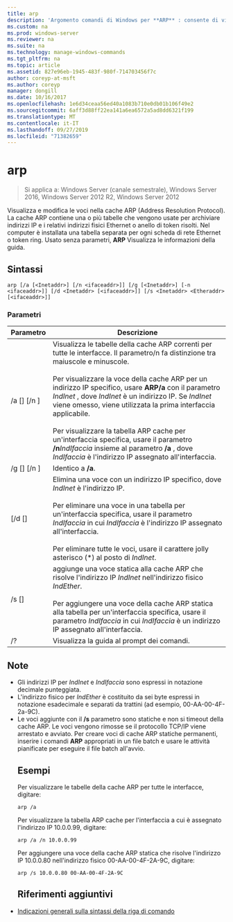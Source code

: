 ```yaml
---
title: arp
description: 'Argomento comandi di Windows per **ARP** : consente di visualizzare e modificare le voci nella cache ARP (Address Resolution Protocol) utilizzata per archiviare gli indirizzi IP e i relativi indirizzi fisici risolti.'
ms.custom: na
ms.prod: windows-server
ms.reviewer: na
ms.suite: na
ms.technology: manage-windows-commands
ms.tgt_pltfrm: na
ms.topic: article
ms.assetid: 827e96eb-1945-483f-980f-714703456f7c
author: coreyp-at-msft
ms.author: coreyp
manager: dongill
ms.date: 10/16/2017
ms.openlocfilehash: 1e6d34ceaa56ed40a1083b710e0db01b106f49e2
ms.sourcegitcommit: 6aff3d88ff22ea141a6ea6572a5ad8dd6321f199
ms.translationtype: MT
ms.contentlocale: it-IT
ms.lasthandoff: 09/27/2019
ms.locfileid: "71382659"
---
```

# <a name="arp"></a>arp

>Si applica a: Windows Server (canale semestrale), Windows Server 2016, Windows Server 2012 R2, Windows Server 2012

Visualizza e modifica le voci nella cache ARP (Address Resolution Protocol). La cache ARP contiene una o più tabelle che vengono usate per archiviare indirizzi IP e i relativi indirizzi fisici Ethernet o anello di token risolti. Nel computer è installata una tabella separata per ogni scheda di rete Ethernet o token ring. Usato senza parametri, **ARP** Visualizza le informazioni della guida.
## <a name="syntax"></a>Sintassi
```
arp [/a [<Inetaddr>] [/n <ifaceaddr>]] [/g [<Inetaddr>] [-n <ifaceaddr>]] [/d <Inetaddr> [<ifaceaddr>]] [/s <Inetaddr> <Etheraddr> [<ifaceaddr>]]
```
### <a name="parameters"></a>Parametri

|                Parametro                |                                                                                                                                                                                                                                                               Descrizione                                                                                                                                                                                                                                                               |
|-----------------------------------------|-----------------------------------------------------------------------------------------------------------------------------------------------------------------------------------------------------------------------------------------------------------------------------------------------------------------------------------------------------------------------------------------------------------------------------------------------------------------------------------------------------------------------------------------|
|    /a [<Inetaddr>] [/n <ifaceaddr>]     | Visualizza le tabelle della cache ARP correnti per tutte le interfacce. Il parametro/n fa distinzione tra maiuscole e minuscole.<br /><br />Per visualizzare la voce della cache ARP per un indirizzo IP specifico, usare **ARP/a** con il parametro *IndInet* , dove *IndInet* è un indirizzo IP. Se *IndInet* viene omesso, viene utilizzata la prima interfaccia applicabile.<br /><br />Per visualizzare la tabella ARP cache per un'interfaccia specifica, usare il parametro **/n**_IndIfaccia_ insieme al parametro **/a** , dove *IndIfaccia* è l'indirizzo IP assegnato all'interfaccia. |
|    /g [<Inetaddr>] [/n <ifaceaddr>]     |                                                                                                                                                                                                                                                          Identico a **/a**.                                                                                                                                                                                                                                                           |
|      [/d <Inetaddr> [<ifaceaddr>]       |                                                                                           Elimina una voce con un indirizzo IP specifico, dove *IndInet* è l'indirizzo IP.<br /><br />Per eliminare una voce in una tabella per un'interfaccia specifica, usare il parametro *IndIfaccia* in cui *IndIfaccia* è l'indirizzo IP assegnato all'interfaccia.<br /><br />Per eliminare tutte le voci, usare il carattere jolly asterisco (\*) al posto di *IndInet*.                                                                                           |
| /s <Inetaddr> <Etheraddr> [<ifaceaddr>] |                                                                                                                     aggiunge una voce statica alla cache ARP che risolve l'indirizzo IP *IndInet* nell'indirizzo fisico *IndEther*.<br /><br />Per aggiungere una voce della cache ARP statica alla tabella per un'interfaccia specifica, usare il parametro *IndIfaccia* in cui *IndIfaccia* è un indirizzo IP assegnato all'interfaccia.                                                                                                                     |
|                   /?                    |                                                                                                                                                                                                                                                  Visualizza la guida al prompt dei comandi.                                                                                                                                                                                                                                                   |

## <a name="remarks"></a>Note
- Gli indirizzi IP per *IndInet* e *IndIfaccia* sono espressi in notazione decimale punteggiata.
- L'indirizzo fisico per *IndEther* è costituito da sei byte espressi in notazione esadecimale e separati da trattini (ad esempio, 00-AA-00-4F-2a-9C).
- Le voci aggiunte con il **/s** parametro sono statiche e non si timeout della cache ARP. Le voci vengono rimosse se il protocollo TCP/IP viene arrestato e avviato. Per creare voci di cache ARP statiche permanenti, inserire i comandi **ARP** appropriati in un file batch e usare le attività pianificate per eseguire il file batch all'avvio.
  ## <a name="BKMK_Examples"></a>Esempi
  Per visualizzare le tabelle della cache ARP per tutte le interfacce, digitare:
  ```
  arp /a
  ```
  Per visualizzare la tabella ARP cache per l'interfaccia a cui è assegnato l'indirizzo IP 10.0.0.99, digitare:
  ```
  arp /a /n 10.0.0.99
  ```
  Per aggiungere una voce della cache ARP statica che risolve l'indirizzo IP 10.0.0.80 nell'indirizzo fisico 00-AA-00-4F-2A-9C, digitare:
  ```
  arp /s 10.0.0.80 00-AA-00-4F-2A-9C 
  ```
  ## <a name="additional-references"></a>Riferimenti aggiuntivi
- [Indicazioni generali sulla sintassi della riga di comando](command-line-syntax-key.md)
